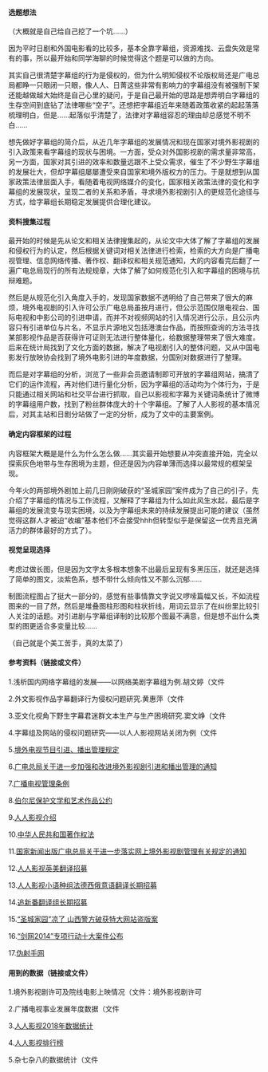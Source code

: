 #### 选题想法

（大概就是自己给自己挖了一个坑……）

因为平时日剧和外国电影看的比较多，基本全靠字幕组，资源难找、云盘失效是常有的事，所以最开始和同学海聊的时候觉得这个题是可以做的方向。

其实自己很清楚字幕组的行为是侵权的，但为什么明知侵权不论版权局还是广电总局都睁一只眼闭一只眼，像人人、日菁这些非常有影响力的字幕组没有被强制下架还能越做越大始终是自己心里的疑问，于是自己最开始的思路是想弄明白字幕组的生存空间到底钻了法律哪些“空子”。还想把字幕组近年来随着政策收紧的起起落落梳理明白，但是……起落似乎清楚了，法律对字幕组容忍的理由却总感觉不明不白……

想先做好字幕组的简介后，从近几年字幕组的发展情况和现在国家对境外影视剧的引入政策来看字幕组的现状与困境。一方面，受众对外国影视剧的需求量非常高，另一方面，国家对其引进的效率和数量远跟不上受众需求，催生了不少野生字幕组的发展壮大，但却字幕组屡屡遭受来自国家和境外版权方的压力。于是就想到从国家政策法律层面入手，看随着电视网络媒介的变化，国家相关政策法律的变化和字幕组的发展现状，呈现二者的关系和矛盾，寻求境外影视剧引入的更规范化途径与方式，给字幕组长期稳定发展提供合理化建议。

#### 资料搜集过程

最开始的时候是先从论文和相关法律搜集起的，从论文中大体了解了字幕组的发展和侵权行为的认定，然后根据关键词对相关法律进行检索，检索的大方向是广播电视管理、信息网络传播、著作权、翻译权和相关规范通知，大的内容看完后翻了一遍广电总局现行的所有法规规章，大体了解了如何规范化引入和字幕组的困境与抗辩难题。

然后是从规范化引入角度入手的，发现国家数据不透明给了自己带来了很大的麻烦，境外电视剧的引入许可公示广电总局虽按月进行，但公示范围仅限电视台、国际电视和中影公司的引进申请，而并不对视频网站的引入情况进行公示，且公示内容只有引进单位与片名，不显示片源地又包括港澳台作品，而按照查询的方法寻找某部影视作品是否获得许可证则无法进行整体量化，给数据整理带来了很大难度。后来在统计局找到了文化方面的数据，解决了电视剧引入的整体问题，又从中国电影发行放映协会找到了境外电影引进的年度数据，分国别对数据进行了整理。

而后是对字幕组的分析，浏览了一些非会员邀请制即可开放的字幕组网站，搞清了它们的运作流程，再对他们进行量化分析，因为字幕组的活动均为个体行为，于是只能通过相关网站和社交平台进行抓取，自己以影视和字幕为关键词条统计了微博的字幕组用户数，找到了粉丝群体庞大的十个字幕组。了解了人人影视的基本情况后，对其主站和日剧分站做了一定的分析，成为了文中的主要案例。

#### 确定内容框架的过程

内容框架大概是是什么为什么怎么做……其实最开始想要从冲突直接开始，完全以探索灰色地带与生存困境为主题，但还是因为内容单薄而选择以最常规的框架呈现。

今年火的两部境外剧加上前几日刚刚破获的“圣城家园”案件成为了自己的引子，先介绍了字幕组的情况与工作流程，又解释了字幕组为什么如此风生水起，最后是字幕组的发展流变与现实困境，以及为字幕组未来的持续发展提出可能的建议（虽然觉得这群人才被迫“收编”基本他们不会接受hhh但转型似乎是保留这一优秀且充满活力的群体最好的方式了）。
	
#### 视觉呈现选择

考虑过做长图，但是因为文字太多根本想象不出最后呈现有多黑压压，就还是选择了简单的图文，淡紫色系，想不带什么倾向性又不那么沉郁……

制图流程图占了挺大一部分的，感觉有些事情靠文字说又啰嗦篇幅又长，不如流程图来的一目了然，然后是堆叠图柱形图和柱状折线，用词云显示了在纠纷里比较引人关注的话题。对引进剧与字幕组译制的比较那个图最不满意，但是想不出什么类型的图更适合多变量比较……

（自己就是个美工苦手，真的太菜了）

#### 参考资料（链接或文件）

1.浅析国内网络字幕组的发展——以网络美剧字幕组为例.胡文婷（文件

2.外文影视作品字幕翻译行为侵权问题研究.黄惠萍（文件

3.亚文化视角下野生字幕君迷群文本生产与生产困境研究.窦文峥（文件

4.字幕组及网站的侵权问题研究——以人人影视网站关闭为例（文件

5.[境外电视节目引进、播出管理规定](http://www.nrta.gov.cn/art/2004/10/23/art_1588_43710.html)

6.[广电总局关于进一步加强和改进境外影视剧引进和播出管理的通知](http://www.nrta.gov.cn/art/2012/2/13/art_113_5207.html)

7.[广播电视管理条例](http://www.nrta.gov.cn/art/2013/12/27/art_2060_36587.html)

8.[伯尔尼保护文学和艺术作品公约](http://www.nrta.gov.cn/art/2007/10/29/art_2061_36577.html)

9.[人人影视介绍](http://www.zmz2019.com/announcement/90)

10.[中华人民共和国著作权法](http://ip.people.com.cn/n1/2019/0704/c192427-31214390.html)

11.[国家新闻出版广电总局关于进一步落实网上境外影视剧管理有关规定的通知](http://dy.chinasarft.gov.cn/html/www/article/2014/01493bffdb6528a0402881a7470edaf0.html)

12.[人人影视英美翻译招募](http://www.zmz2019.com/announcement/82)

13.[人人影视小语种组法德西俄意语翻译长期招募](http://www.zmz2019.com/announcement/56)

14.[追新番翻译组长期招募](http://www.zhuixinfan.com/forum.php?mod=viewthread&tid=357530&extra=page%3D1)

15.[“圣城家园”凉了 山西警方破获特大网站盗版案](http://money.163.com/19/1214/19/F0CLKPN200259DLP.html)

16.[“剑网2014”专项行动十大案件公布](http://www.ncac.gov.cn/chinacopyright/contents/4515/239478.html)

17.[伪射手网](https://assrt.net/)

#### 用到的数据（链接或文件）

1.境外影视剧许可及院线电影上映情况（文件：境外影视剧许可

2.广播电视事业发展年度数据（文件

3.[人人影视2018年数据统计](http://www.zmz2019.com/resourcelist)

4.[人人影视排行榜](http://www.zmz2019.com/html/top/week.html)

5.杂七杂八的数据统计（文件
